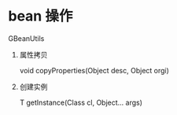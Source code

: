 # bean 操作

GBeanUtils

1. 属性拷贝

    void copyProperties(Object desc, Object orgi)

2. 创建实例

    <T> T getInstance(Class<T> cl, Object... args)